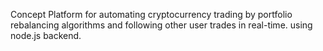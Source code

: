 Concept Platform for automating cryptocurrency trading by portfolio rebalancing algorithms and following other user trades in real-time. using node.js backend.
